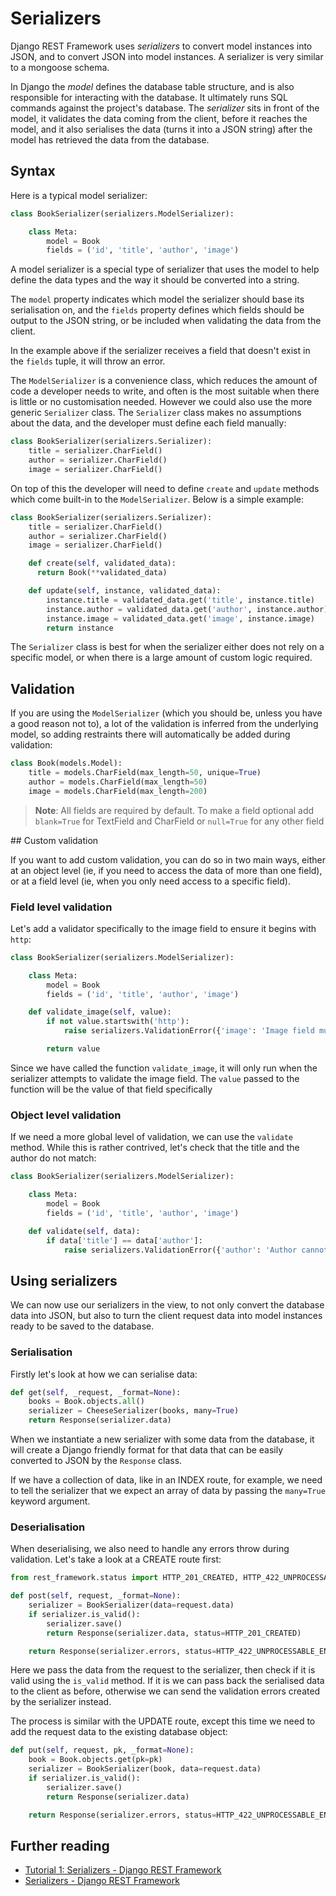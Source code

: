 # Serializers

Django REST Framework uses _serializers_ to convert model instances into JSON, and to convert JSON into model instances. A serializer is very similar to a mongoose schema.

In Django the _model_ defines the database table structure, and is also responsible for interacting with the database. It ultimately runs SQL commands against the project's database. The _serializer_ sits in front of the model, it validates the data coming from the client, before it reaches the model, and it also serialises the data (turns it into a JSON string) after the model has retrieved the data from the database.

## Syntax

Here is a typical model serializer:

```py
class BookSerializer(serializers.ModelSerializer):

    class Meta:
        model = Book
        fields = ('id', 'title', 'author', 'image')

```

A model serializer is a special type of serializer that uses the model to help define the data types and the way it should be converted into a string.

The `model` property indicates which model the serializer should base its serialisation on, and the `fields` property defines which fields should be output to the JSON string, or be included when validating the data from the client.

In the example above if the serializer receives a field that doesn't exist in the `fields` tuple, it will throw an error.

The `ModelSerializer` is a convenience class, which reduces the amount of code a developer needs to write, and often is the most suitable when there is little or no customisation needed. However we could also use the more generic `Serializer` class. The `Serializer` class makes no assumptions about the data, and the developer must define each field manually:

```py
class BookSerializer(serializers.Serializer):
    title = serializer.CharField()
    author = serializer.CharField()
    image = serializer.CharField()
```

On top of this the developer will need to define `create` and `update` methods which come built-in to the `ModelSerializer`. Below is a simple example:

```py
class BookSerializer(serializers.Serializer):
    title = serializer.CharField()
    author = serializer.CharField()
    image = serializer.CharField()

    def create(self, validated_data):
      return Book(**validated_data)

    def update(self, instance, validated_data):
        instance.title = validated_data.get('title', instance.title)
        instance.author = validated_data.get('author', instance.author)
        instance.image = validated_data.get('image', instance.image)
        return instance
```

The `Serializer` class is best for when the serializer either does not rely on a specific model, or when there is a large amount of custom logic required.

## Validation

If you are using the `ModelSerializer` (which you should be, unless you have a good reason not to), a lot of the validation is inferred from the underlying model, so adding restraints there will automatically be added during validation:

```py
class Book(models.Model):
    title = models.CharField(max_length=50, unique=True)
    author = models.CharField(max_length=50)
    image = models.CharField(max_length=200)
```

> **Note**: All fields are required by default. To make a field optional add `blank=True` for TextField and CharField or `null=True` for any other field

## Custom validation

If you want to add custom validation, you can do so in two main ways, either at an object level (ie, if you need to access the data of more than one field), or at a field level (ie, when you only need access to a specific field).

### Field level validation

Let's add a validator specifically to the image field to ensure it begins with `http`:

```py
class BookSerializer(serializers.ModelSerializer):

    class Meta:
        model = Book
        fields = ('id', 'title', 'author', 'image')

    def validate_image(self, value):
        if not value.startswith('http'):
            raise serializers.ValidationError({'image': 'Image field must begin `http`'})

        return value
```

Since we have called the function `validate_image`, it will only run when the serializer attempts to validate the image field. The `value` passed to the function will be the value of that field specifically

### Object level validation

If we need a more global level of validation, we can use the `validate` method. While this is rather contrived, let's check that the title and the author do not match:

```py
class BookSerializer(serializers.ModelSerializer):

    class Meta:
        model = Book
        fields = ('id', 'title', 'author', 'image')

    def validate(self, data):
        if data['title'] == data['author']:
            raise serializers.ValidationError({'author': 'Author cannot match title'})
```

## Using serializers

We can now use our serializers in the view, to not only convert the database data into JSON, but also to turn the client request data into model instances ready to be saved to the database.


### Serialisation

Firstly let's look at how we can serialise data:

```py
def get(self, _request, _format=None):
    books = Book.objects.all()
    serializer = CheeseSerializer(books, many=True)
    return Response(serializer.data)
```

When we instantiate a new serializer with some data from the database, it will create a Django friendly format for that data that can be easily converted to JSON by the `Response` class.

If we have a collection of data, like in an INDEX route, for example, we need to tell the serializer that we expect an array of data by passing the `many=True` keyword argument.

### Deserialisation

When deserialising, we also need to handle any errors throw during validation. Let's take a look at a CREATE route first:

```py
from rest_framework.status import HTTP_201_CREATED, HTTP_422_UNPROCESSABLE_ENTITY

def post(self, request, _format=None):
    serializer = BookSerializer(data=request.data)
    if serializer.is_valid():
        serializer.save()
        return Response(serializer.data, status=HTTP_201_CREATED)

    return Response(serializer.errors, status=HTTP_422_UNPROCESSABLE_ENTITY)
```

Here we pass the data from the request to the serializer, then check if it is valid using the `is_valid` method. If it is we can pass back the serialised data to the client as before, otherwise we can send the validation errors created by the serializer instead.

The process is similar with the UPDATE route, except this time we need to add the request data to the existing database object:

```py
def put(self, request, pk, _format=None):
    book = Book.objects.get(pk=pk)
    serializer = BookSerializer(book, data=request.data)
    if serializer.is_valid():
        serializer.save()
        return Response(serializer.data)

    return Response(serializer.errors, status=HTTP_422_UNPROCESSABLE_ENTITY)
```

## Further reading

- [Tutorial 1: Serializers - Django REST Framework](https://www.django-rest-framework.org/tutorial/1-serialization/)
- [Serializers - Django REST Framework](https://www.django-rest-framework.org/api-guide/serializers/)
